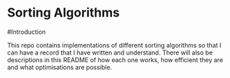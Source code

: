 # Sorting Algorithms

#Introduction

This repo contains implementations of different sorting algorithms so that I can have a record that I have written and understand. There will also be descriptions in this README of how each one works, how efficient they are and what optimisations are possible.